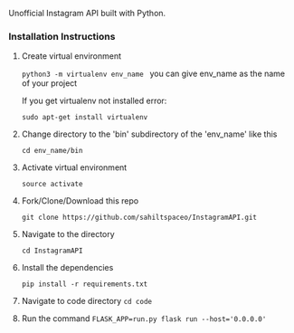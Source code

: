 

Unofficial Instagram API built with Python.

### Installation Instructions

1. Create virtual environment

	`python3 -m virtualenv env_name ` you can give env_name as the name of your project
	
	If you get virtualenv not installed error:

	`sudo apt-get install virtualenv`


2. Change directory to the 'bin' subdirectory of the 'env_name' like this
	
	`cd env_name/bin`


3. Activate virtual environment

	`source activate`


4. Fork/Clone/Download this repo

    `git clone https://github.com/sahiltspaceo/InstagramAPI.git`

 
5. Navigate to the directory

    `cd InstagramAPI`


6. Install the dependencies

    `pip install -r requirements.txt`


7. Navigate to code directory
	 `cd code`


8. Run the command
	`FLASK_APP=run.py flask run --host='0.0.0.0'`


